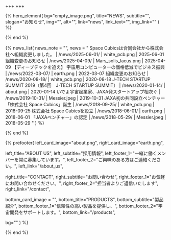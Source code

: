 +++
+++

{% hero_element(
  bg="empty_image.png",
  title="NEWS",
  subtitle="",
  slogan="お知らせ",
  img="",
  alt="",
  link="news",
  link_text="",
  img_link=""
) %}
<!-- no text -->
{% end %}

{% news_list(
  news_note = "",
  news = "
Space Cubicsは合同会社から株式会社へ組織変更しました。 | /news/2025-06-01/ | white_pcb.png | 2025-06-01
組織変更のお知らせ | /news/2025-04-09/ | Mars_solis_lacus.png | 2025-04-09
【ディープテックを追え】 宇宙用コンピューターの価格低減でビジネス振興 | /news/2022-03-07/ | earth.png | 2022-03-07
組織変更のお知らせ | /news/2020-08-18/ | white_pcb.png | 2020-08-18
J-TECH STARTUP SUMMIT 2019（第4回　J-TECH STARTUP SUMMIT） | /news/2020-01-14/ | about.png | 2020-01-14
いでよ宇宙起業家、JAXA発スタートアップ相次ぐ | /news/2019-10-31/ | Messier.jpeg  | 2019-10-31
JAXA初の共同設立ベンチャー「株式会社 Space Cubics」誕生 | /news/2018-09-25/ | white_pcb.png | 2018-09-25
株式会社 Space Cubicsを設立 | /news/2018-06-01/ | earth.png | 2018-06-01
「JAXAベンチャー」の認定 | /news/2018-05-29/ | Messier.jpeg | 2018-05-29
"
) %}
<!-- no text -->
{% end %}


{% prefooter(
  left_card_image="about.png", 
  right_card_image="earth.png",

  left_title="ABOUT US",
  left_subtitle="採用情報",
  left_footer_1="一緒に働くメンバーを常に募集しています。",
  left_footer_2="ご興味のある方はご連絡ください。",
  left_link="/about_us",

  right_title="CONTACT",
  right_subtitle="お問い合わせ",
  right_footer_1="お気軽にお問い合わせください。",
  right_footer_2="担当者よりご返信いたします",
  right_link="/contact",

  bottom_card_image = "<!--display element -->",
  bottom_title="PRODUCTS",
  bottom_subtitle="製品紹介",
  bottom_footer_1="信頼性の高い製品を提供し、",
  bottom_footer_2="宇宙開発をサポートします。",
  bottom_link="/products",

  bg=""
) %}
<!--display element -->
{% end %}
